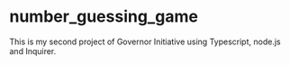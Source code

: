 # number_guessing_game
 This is my second project of Governor Initiative using Typescript, node.js and Inquirer.
